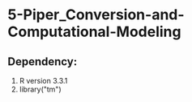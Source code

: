 # 5-Piper_Conversion-and-Computational-Modeling

## Dependency:

1.  R version 3.3.1
2.  library("tm")
